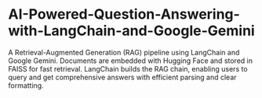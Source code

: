 # AI-Powered-Question-Answering-with-LangChain-and-Google-Gemini
A Retrieval-Augmented Generation (RAG) pipeline using LangChain and Google Gemini. Documents are embedded with Hugging Face and stored in FAISS for fast retrieval. LangChain builds the RAG chain, enabling users to query and get comprehensive answers with efficient parsing and clear formatting.
